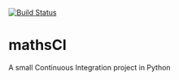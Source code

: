 [![Build Status](https://travis-ci.org/rilma/mathsCI.svg?branch=master)](https://travis-ci.org/rilma/mathsCI)
# mathsCI
A small Continuous Integration project in Python